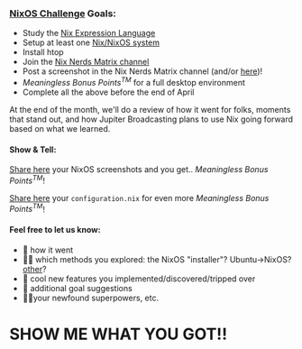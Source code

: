 ### [NixOS Challenge](https://linuxunplugged.com/451) Goals:

+ Study the [Nix Expression Language](https://nixos.org/manual/nix/stable/)
+ Setup at least one [Nix/NixOS system](https://nixos.org/manual/nixos/stable/)
+ Install htop
+ Join the [Nix Nerds Matrix channel](https://linuxunplugged.com/matrixinfo)
+ Post a screenshot in the Nix Nerds Matrix channel (and/or [here](https://github.com/JupiterBroadcasting/nixos-challenge/discussions/1))!
+ _Meaningless Bonus Points<sup>TM</sup>_ for a full desktop environment
+ Complete all the above before the end of April


At the end of the month, we'll do a review of how it went for folks, moments that stand out, and how Jupiter Broadcasting plans to use Nix going forward based on what we learned.

#### Show & Tell:
[Share here](https://github.com/JupiterBroadcasting/nixos-challenge/discussions/1) your NixOS screenshots and you get.. _Meaningless Bonus Points<sup>TM</sup>_!

[Share here](https://github.com/JupiterBroadcasting/nixos-challenge/discussions/2) your ``configuration.nix`` for even more _Meaningless Bonus Points<sup>TM</sup>_!


#### Feel free to let us know:
* 💯 how it went
* 🧑‍💻 which methods you explored: the NixOS "installer"? Ubuntu->NixOS? [other](https://nixos.org/manual/nixos/stable/index.html#sec-installing-from-other-distro)?
* 🤖 cool new features you implemented/discovered/tripped over
* 🎯 additional goal suggestions
* 🦸‍♀️your newfound superpowers, etc.  

# SHOW ME WHAT YOU GOT!!
